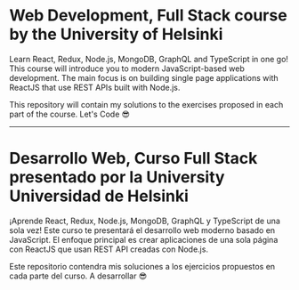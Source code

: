 # Web Development, Full Stack course by the University of Helsinki

Learn React, Redux, Node.js, MongoDB, GraphQL and TypeScript in one go! This course will introduce you to modern JavaScript-based web development. The main focus is on building single page applications with ReactJS that use REST APIs built with Node.js.

This repository will contain my solutions to the exercises proposed in each part of the course. Let's Code 😎

----------------------------------------------------------------------------------------

# Desarrollo Web, Curso Full Stack presentado por la University Universidad de Helsinki

¡Aprende React, Redux, Node.js, MongoDB, GraphQL y TypeScript de una sola vez! Este curso te presentará el desarrollo web moderno basado en JavaScript. El enfoque principal es crear aplicaciones de una sola página con ReactJS que usan REST API creadas con Node.js.

Este repositorio contendra mis soluciones a los ejercicios propuestos en cada parte del curso. A desarrollar 😎
